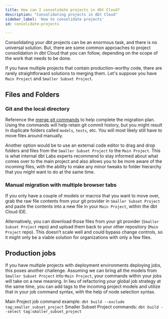 ```yaml
---
title: How can I consolidate projects in dbt Cloud?
description: "Consolidating projects in dbt Cloud"
sidebar_label: 'How to consolidate projects'
id: consolidate-projects

---
```


Consolidating your dbt projects can be an enormous task, and there is no universal solution. But, there are some common approaches to project consolidation in dbt Cloud that you can follow, depending on the scope of the work that needs to be done.

If you have multiple projects that contain production-worthy code, there are rarely straightforward solutions to merging them. Let's suppose you have `Main Project` and `Smaller Subset Project`.

## Files and Folders

### Git and the local directory

Reference the [merge git commands](https://gist.github.com/msrose/2feacb303035d11d2d05) to help complete the migration plan. Using the commands will help retain git commit history, but you might result in duplicate folders called `models`, `tests`, etc. You will most likely still have to move files around manually.

Another option would be to use an external code editor to drag and drop folders and files from the `Smaller Subset Project` to the `Main Project`. This is what internal dbt Labs experts recommend to stay informed about what comes over to the main project and also allows you to be more aware of the incoming files, with the ability to make any minor tweaks to folder hierarchy that you might want to do at the same time.

### Manual migration with multiple browser tabs

If you only have a couple of models or macros that you want to move over, grab the raw file contents from your git provider in `Smaller Subset Project` and paste the contents into a new file in your `Main Project`, within the dbt Cloud IDE.

Alternatively, you can download those files from your git provider (`Smaller Subset Project` repo) and upload them back to your other repository (`Main Project` repo). This doesn’t scale well and could bypass change controls, so it might only be a viable solution for organizations with only a few files.

## Production jobs
If you have multiple projects with deployment environments deploying jobs, this poses another challenge. Assuming we can bring all the models from `Smaller Subset Project` into `Main Project`, your commands within your jobs will take on a new meaning. In lieu of refactoring your global job strategy at the same time, you can add tags to the incoming project models and utilize that in your job command syntax, with the help of node selection syntax.

Main Project job command example: `dbt build --exclude tag:smaller_subset_project`
Smaller Subset Project commands: `dbt build --select tag:smaller_subset_project`
